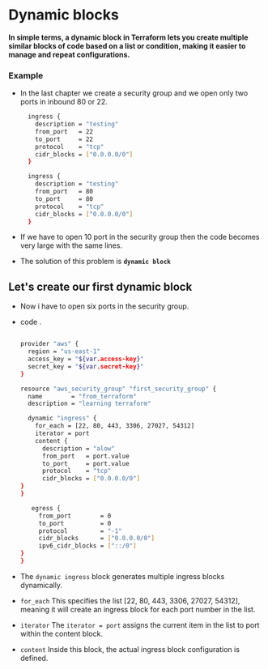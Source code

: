 # Dynamic blocks

**In simple terms, a dynamic block in Terraform lets you create multiple similar blocks of code based on a list or condition, making it easier to manage and repeat configurations.**

### Example 

- In the last chapter we create a security group and we open only two ports in inbound 80 or 22.

    ```bash
      ingress {
        description = "testing"
        from_port   = 22
        to_port     = 22
        protocol    = "tcp"
        cidr_blocks = ["0.0.0.0/0"]
      }

      ingress {
        description = "testing"
        from_port   = 80
        to_port     = 80
        protocol    = "tcp"
        cidr_blocks = ["0.0.0.0/0"]
      }

- If we have to open 10 port in the security group then the code becomes very large with the same lines.
- The solution of this problem is **`dynamic block`**

## Let's create our first dynamic block

- Now i have to open six ports in the security group.

- code .

    ```bash

    provider "aws" {
      region = "us-east-1"
      access_key = "${var.access-key}"
      secret_key = "${var.secret-key}"
    }

    resource "aws_security_group" "first_security_group" {
      name        = "from_terraform"
      description = "learning terraform"

      dynamic "ingress" {
        for_each = [22, 80, 443, 3306, 27027, 54312]
        iterator = port
        content {
          description = "alow"
          from_port   = port.value
          to_port     = port.value
          protocol    = "tcp"
          cidr_blocks = ["0.0.0.0/0"]
    }
  }

       egress {
         from_port        = 0
         to_port          = 0
         protocol         = "-1"
         cidr_blocks      = ["0.0.0.0/0"]
         ipv6_cidr_blocks = ["::/0"]
  }
  }

- The `dynamic ingress` block generates multiple ingress blocks dynamically.
- `for_each` This specifies the list [22, 80, 443, 3306, 27027, 54312], meaning it will create an ingress block for each port number in the list.
- `iterator` The `iterator = port` assigns the current item in the list to port within the content block.
- `content` Inside this block, the actual ingress block configuration is defined.